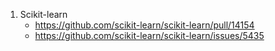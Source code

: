 1. Scikit-learn
    * https://github.com/scikit-learn/scikit-learn/pull/14154
    * https://github.com/scikit-learn/scikit-learn/issues/5435
